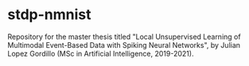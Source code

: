 # stdp-nmnist
Repository for the master thesis titled "Local Unsupervised Learning of Multimodal Event-Based Data with Spiking Neural Networks", by Julian Lopez Gordillo (MSc in Artificial Intelligence, 2019-2021).
